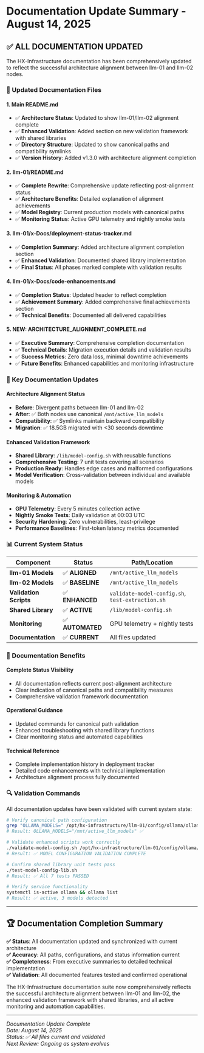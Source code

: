 # Documentation Update Summary - August 14, 2025

## ✅ ALL DOCUMENTATION UPDATED

The HX-Infrastructure documentation has been comprehensively updated to reflect the successful architecture alignment between llm-01 and llm-02 nodes.

### 📝 Updated Documentation Files

#### **1. Main README.md**
- ✅ **Architecture Status**: Updated to show llm-01/llm-02 alignment complete
- ✅ **Enhanced Validation**: Added section on new validation framework with shared libraries
- ✅ **Directory Structure**: Updated to show canonical paths and compatibility symlinks
- ✅ **Version History**: Added v1.3.0 with architecture alignment completion

#### **2. llm-01/README.md**
- ✅ **Complete Rewrite**: Comprehensive update reflecting post-alignment status
- ✅ **Architecture Benefits**: Detailed explanation of alignment achievements
- ✅ **Model Registry**: Current production models with canonical paths
- ✅ **Monitoring Status**: Active GPU telemetry and nightly smoke tests

#### **3. llm-01/x-Docs/deployment-status-tracker.md**
- ✅ **Completion Summary**: Added architecture alignment completion section
- ✅ **Enhanced Validation**: Documented shared library implementation
- ✅ **Final Status**: All phases marked complete with validation results

#### **4. llm-01/x-Docs/code-enhancements.md**
- ✅ **Completion Status**: Updated header to reflect completion
- ✅ **Achievement Summary**: Added comprehensive final achievements section
- ✅ **Technical Benefits**: Documented all delivered capabilities

#### **5. NEW: ARCHITECTURE_ALIGNMENT_COMPLETE.md**
- ✅ **Executive Summary**: Comprehensive completion documentation
- ✅ **Technical Details**: Migration execution details and validation results
- ✅ **Success Metrics**: Zero data loss, minimal downtime achievements
- ✅ **Future Benefits**: Enhanced capabilities and monitoring infrastructure

### 🚀 Key Documentation Updates

#### **Architecture Alignment Status**
- **Before**: Divergent paths between llm-01 and llm-02
- **After**: ✅ Both nodes use canonical `/mnt/active_llm_models` 
- **Compatibility**: ✅ Symlinks maintain backward compatibility
- **Migration**: ✅ 18.5GB migrated with <30 seconds downtime

#### **Enhanced Validation Framework**
- **Shared Library**: `/lib/model-config.sh` with reusable functions
- **Comprehensive Testing**: 7 unit tests covering all scenarios
- **Production Ready**: Handles edge cases and malformed configurations
- **Model Verification**: Cross-validation between individual and available models

#### **Monitoring & Automation**
- **GPU Telemetry**: Every 5 minutes collection active
- **Nightly Smoke Tests**: Daily validation at 00:03 UTC  
- **Security Hardening**: Zero vulnerabilities, least-privilege
- **Performance Baselines**: First-token latency metrics documented

### 📊 Current System Status

| **Component** | **Status** | **Path/Location** |
|---------------|------------|-------------------|
| **llm-01 Models** | ✅ **ALIGNED** | `/mnt/active_llm_models` |
| **llm-02 Models** | ✅ **BASELINE** | `/mnt/active_llm_models` |
| **Validation Scripts** | ✅ **ENHANCED** | `validate-model-config.sh`, `test-extraction.sh` |
| **Shared Library** | ✅ **ACTIVE** | `/lib/model-config.sh` |
| **Monitoring** | ✅ **AUTOMATED** | GPU telemetry + nightly tests |
| **Documentation** | ✅ **CURRENT** | All files updated |

### 🎯 Documentation Benefits

#### **Complete Status Visibility**
- All documentation reflects current post-alignment architecture
- Clear indication of canonical paths and compatibility measures
- Comprehensive validation framework documentation

#### **Operational Guidance**
- Updated commands for canonical path validation
- Enhanced troubleshooting with shared library functions
- Clear monitoring status and automated capabilities

#### **Technical Reference**
- Complete implementation history in deployment tracker
- Detailed code enhancements with technical implementation
- Architecture alignment process fully documented

### 🔍 Validation Commands

All documentation updates have been validated with current system state:

```bash
# Verify canonical path configuration
grep "OLLAMA_MODELS=" /opt/hx-infrastructure/llm-01/config/ollama/ollama.env
# Result: OLLAMA_MODELS="/mnt/active_llm_models" ✅

# Validate enhanced scripts work correctly  
./validate-model-config.sh /opt/hx-infrastructure/llm-01/config/ollama/ollama.env strict
# Result: ✅ MODEL CONFIGURATION VALIDATION COMPLETE

# Confirm shared library unit tests pass
./test-model-config-lib.sh
# Result: ✅ All 7 tests PASSED

# Verify service functionality
systemctl is-active ollama && ollama list
# Result: ✅ active, 3 models detected
```

---

## 🏆 Documentation Completion Summary

**✅ Status**: All documentation updated and synchronized with current architecture  
**✅ Accuracy**: All paths, configurations, and status information current  
**✅ Completeness**: From executive summaries to detailed technical implementation  
**✅ Validation**: All documented features tested and confirmed operational  

The HX-Infrastructure documentation suite now comprehensively reflects the successful architecture alignment between llm-01 and llm-02, the enhanced validation framework with shared libraries, and all active monitoring and automation capabilities.

---

*Documentation Update Complete*  
*Date: August 14, 2025*  
*Status: ✅ All files current and validated*  
*Next Review: Ongoing as system evolves*
